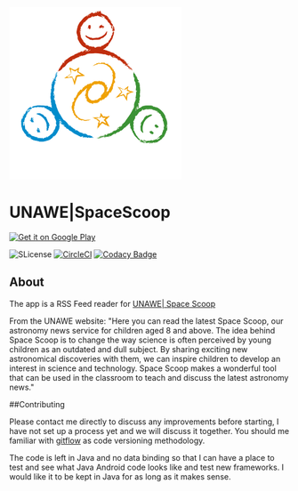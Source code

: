  ![icon](art/logo_square.png)

# UNAWE|SpaceScoop

<a href="https://play.google.com/store/apps/details?id=com.gdogaru.spacescoop" target="_blank">
<img src="https://play.google.com/intl/en_us/badges/images/generic/en-play-badge.png" alt="Get it on Google Play" height="90"/>
</a>

![SLicense](https://img.shields.io/badge/License-GPLv3-red.svg)
[![CircleCI](https://circleci.com/gh/gdogaru/spacescoop-android.svg?style=svg)](https://circleci.com/gh/gdogaru/spacescoop-android)
[![Codacy Badge](https://api.codacy.com/project/badge/Grade/8bbae2be525e4f3a9a747d5cfc591366)](https://www.codacy.com/app/gdogaru/spacescoop-android?utm_source=github.com&amp;utm_medium=referral&amp;utm_content=gdogaru/spacescoop-android&amp;utm_campaign=Badge_Grade)


## About

The app is a RSS Feed reader for [UNAWE| Space Scoop](https://www.unawe.org/kids/)

From the UNAWE website:
"Here you can read the latest Space Scoop, our astronomy news service for children aged 8 and above. The idea behind Space Scoop is to change the way science is often perceived by young children as an outdated and dull subject. By sharing exciting new astronomical discoveries with them, we can inspire children to develop an interest in science and technology. Space Scoop makes a wonderful tool that can be used in the classroom to teach and discuss the latest astronomy news."

 ##Contributing
 
 Please contact me directly to discuss any improvements before starting, I have not set up a process yet and we will discuss it together.
 You should me familiar with [gitflow](https://github.com/nvie/gitflow) as code versioning methodology.
 
 The code is left in Java and no data binding so that I can have a place to test and see what Java Android code looks like and test new frameworks.
 I would like it to be kept in Java for as long as it makes sense. 
